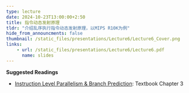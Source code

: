 ```yaml
---
type: lecture
date: 2024-10-23T13:00:00+2:50
title: 指令动态发射原理
tldr: "介绍乱序执行指令动态发射原理，以MIPS R10K为例"
hide_from_announcments: false
thumbnail: /static_files/presentations/Lecture6/Lecture6_Cover.png
links: 
    - url: /static_files/presentations/Lecture6/Lecture6.pdf
      name: slides
---
```


**Suggested Readings**

- [Instruction Level Parallelism & Branch Prediction](https://acs.pub.ro/~cpop/SMPA/Computer%20Architecture%20A%20Quantitative%20Approach%20(5th%20edition).pdf): Textbook Chapter 3 